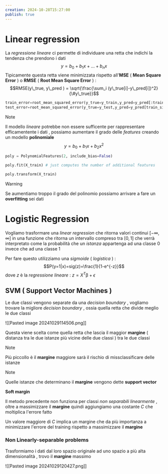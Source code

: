 ```yaml
---
creation: 2024-10-28T15:27:00
publish: true
---
```

# Linear regression

La *regressione lineare* ci permette di individuare una retta che indichi la tendenza che prendono i dati 
$$y = b_0 + b_1x+\dots + b_nx$$
Tipicamente questa retta viene minimizzata rispetto all'**MSE** ( **Mean Square Error** ) o **RMSE** ( **Root Mean Square Error** ) : 
$$RMSE(y\_true, y\_pred ) = \sqrt{\frac{\sum_i (y\_true[i]-y\_pred[i])^2}{\#y\_true}}$$
```python
train_error=root_mean_squared_error(y_true=y_train,y_pred=y_pred[:train_size])
test_error=root_mean_squared_error(y_true=y_test,y_pred=y_pred[train_size:])
```

>[!note] 
>Il modello *lineare* potrebbe non essere sufficente per rappresentare efficamentente i dati , possiamo aumentare il grado delle *features* creando un modello **polinomiale**
>$$y = b_0 + b_1x+b_2x^2$$
>
>```python
>poly = PolynomialFeatures(2, include_bias=False)
>
>poly.fit(X_train) # just computes the number of additional features
>
>poly.transform(X_train)
>```

>[!warning] 
>Se aumentiamo troppo il grado del polinomio possiamo arrivare a fare un **overfitting** sei dati 
# Logistic Regression

Vogliamo trasformare una *linear regression* che ritorna valori continui $[-\infty , \infty]$ in una funzione che ritorna un intervallo compreso tra $[0,1]$ che verrà interpretato come la probabilità che un *istanza* appartenga ad una classe $0$ invece che ad una classe $1$  

Per fare questo utilizziamo una *sigmoide* ( *logistica* ) : 
$$P(y=1|x)=sig(z)=\frac{1}{1-e^{-z}}$$
dove $z$ è la *regressione lineare* : $z = X^T\upbeta + \epsilon$
## SVM ( Support Vector Machines )

Le due classi vengono separate da una *decision boundary* , vogliamo trovare la migliore *decision boundary* , ossia quella retta che divide meglio le due classi

![[Pasted image 20241029114506.png]]

Questa viene scelta come quella retta che lascia il maggior **margine** ( distanza tra le due istanze più vicine delle due classi ) tra le due classi 

>[!note] 
>Più piccollo è il **margine** maggiore sarà il rischio di missclassificare delle istanze

>[!note] 
>Quelle istanze che determinano il **margine** vengono dette **support vector**

**Soft margin**

Il metodo precedente non funziona per classi *non separabili linearmente* , oltre a massimizzare il **margine** quindi aggiungiamo una costante $C$ che moltiplica l'errore fatto 

Un valore maggiore di $C$ implica un margine che da più importanza a minimizzare l'errore del training rispetto a massimizzare il **margine**

### Non Linearly-separable problems

Trasformiamo i dati dal loro spazio originale ad uno spazio a più alta dimensionalità , trovo il **margine** massimo

![[Pasted image 20241029120427.png]]